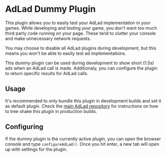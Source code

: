 # AdLad Dummy Plugin

This plugin allows you to easily test your AdLad implementation in your games.
While developing and testing your game, you don't want too much third party code running on your page.
These tend to clutter your console and make unnecessary network requests.

You may choose to disable all AdLad plugins during development, but this means you won't be able to easily test ad implementations.

This dummy plugin can be used during development to show short (1.5s) ads when an AdLad call is made.
Additionaly, you can configure the plugin to return specific results for AdLad calls.

## Usage

It's recommended to only bundle this plugin in development builds and set it as default plugin. Check the [main AdLad repository](https://github.com/Pelican-Party/AdLad?tab=readme-ov-file#tree-shaking-unused-plugins) for instructions on how to tree shake this plugin in production builds.

## Configuring

If the dummy plugin is the currently active plugin, you can open the browser console and type `configureAdLad()`.
Once you hit enter, a new tab will open up with settings for the plugin.
